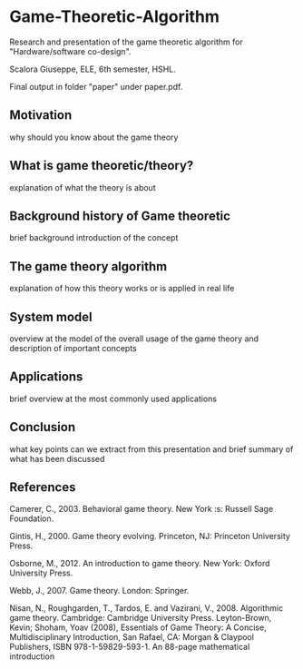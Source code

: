 # Game-Theoretic-Algorithm
 Research and presentation of the game theoretic algorithm for "Hardware/software co-design". 
 
 Scalora Giuseppe, ELE, 6th semester, HSHL.
 
 Final output in folder "paper" under paper.pdf.
 
## Motivation

why should you know about the game theory

## What is game theoretic/theory?

explanation of what the theory is about

## Background history of Game theoretic

brief background introduction of the concept

## The game theory algorithm

explanation of how this theory works or is applied in real life

## System model

overview at the model of the overall usage of the game theory and description of important concepts

## Applications

brief overview at the most commonly used applications

## Conclusion

what key points can we extract from this presentation and brief summary of what has been discussed

## References

Camerer, C., 2003. Behavioral game theory. New York :s: Russell Sage Foundation. 

Gintis, H., 2000. Game theory evolving. Princeton, NJ: Princeton University Press. 

Osborne, M., 2012. An introduction to game theory. New York: Oxford University Press. 

Webb, J., 2007. Game theory. London: Springer. 

Nisan, N., Roughgarden, T., Tardos, E. and Vazirani, V., 2008. Algorithmic game theory. Cambridge: Cambridge University Press. 
Leyton-Brown, Kevin; Shoham, Yoav (2008), Essentials of Game Theory: A Concise, Multidisciplinary Introduction, San Rafael, CA: Morgan & Claypool Publishers, ISBN 978-1-59829-593-1. An 88-page mathematical introduction


